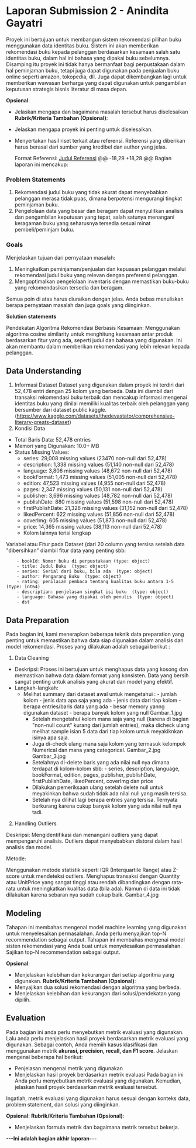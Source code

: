 # **Laporan Submission 2 - Anindita Gayatri**

Proyek ini bertujuan untuk membangun sistem rekomendasi pilihan buku menggunakan data identitas buku. Sistem ini akan memberikan rekomendasi buku kepada pelanggan berdasarkan kesamaan salah satu identitas buku, dalam hal ini bahasa yang dipakai buku sebelumnya. Disamping itu proyek ini tidak hanya bermanfaat bagi perpustakaan dalam hal peminjaman buku, tetapi juga dapat digunakan pada penjualan buku online seperti amazon, tokopedia, dll. Juga dapat dikembangkan lagi untuk memberikan wawasan berharga yang dapat digunakan untuk pengambilan keputusan strategis bisnis literatur di masa depan.

**Opsional**:
- Jelaskan mengapa dan bagaimana masalah tersebut harus diselesaikan
**Rubrik/Kriteria Tambahan (Opsional)**:
- Jelaskan mengapa proyek ini penting untuk diselesaikan.
- Menyertakan hasil riset terkait atau referensi. Referensi yang diberikan harus berasal dari sumber yang kredibel dan author yang jelas.

  Format Referensi: [Judul Referensi](https://scholar.google.com/) 
@@ -18,29 +18,28 @@ Bagian laporan ini mencakup:

### Problem Statements

1. Rekomendasi judul buku yang tidak akurat dapat menyebabkan pelanggan merasa tidak puas, dimana berpotensi mengurangi tingkat peminjaman buku.
2. Pengelolaan data yang besar dan beragam dapat menyulitkan analisis dan pengambilan keputusan yang tepat, salah satunya menangani keragaman buku yang seharusnya tersedia sesuai minat pembeli/peminjam buku.

### Goals

Menjelaskan tujuan dari pernyataan masalah:
1. Meningkatkan peminjaman/penjualan dan kepuasan pelanggan melalui rekomendasi judul buku yang relevan dengan preferensi pelanggan.
2. Mengoptimalkan pengelolaan inventaris dengan memastikan buku-buku yang rekomendasikan tersedia dan beragam.

Semua poin di atas harus diuraikan dengan jelas. Anda bebas menuliskan berapa pernyataan masalah dan juga goals yang diinginkan.

**Solution statements**

Pendekatan Algoritma Rekomendasi Berbasis Kesamaan: Menggunakan algoritma cosine similarity untuk menghitung kesamaan antar produk berdasarkan fitur yang ada, seperti judul dan bahasa yang digunakan. Ini akan membantu dalam memberikan rekomendasi yang lebih relevan kepada pelanggan. 

## Data Understanding
1. Informasi Dataset Dataset yang digunakan dalam proyek ini terdiri dari 52,478 entri dengan 25 kolom yang berbeda. Data ini diambil dari transaksi rekomendasi buku terbaik dan mencakup informasi mengenai identitas buku yang dinilai memiliki kualitas terbaik oleh pelanggan yang bersumber dari dataset public kaggle. (https://www.kaggle.com/datasets/thedevastator/comprehensive-literary-greats-dataset) 
2. Kondisi Data
  - Total Baris Data: 52,478 entries
  - Memori yang Digunakan: 10.0+ MB
  - Status Missing Values:
      - series: 29,008 missing values (23470 non-null dari 52,478)
      - description: 1,338 missing values (51,140 non-null dari 52,478)
      - language: 3,806 missing values (48,672 non-null dari 52,478)
      - bookFormat: 1,473 missing values (51,005 non-null dari 52,478)
      - edition: 47,523 missing values (4,955 non-null dari 52,478)
      - pages: 2,347 missing values (50,131 non-null dari 52,478)
      - publisher: 3,696 missing values (48,782 non-null dari 52,478)
      - publishDate: 880 missing values (51,598 non-null dari 52,478)
      - firstPublishDate: 21,326 missing values (31,152 non-null dari 52,478)
      - likedPercent: 622 missing values (51,856 non-null dari 52,478)
      - coverImg: 605 missing values (51,873 non-null dari 52,478)
      - price: 14,365 missing values (38,113 non-null dari 52,478)
      - Kolom lainnya terisi lengkap

Variabel atau Fitur pada Dataset (dari 20 column yang tersisa setelah data "dibersihkan" diambil fitur data yang penting sbb:
    
        - bookId: Nomor buku di perpustakaan (type: object)
        - title: Judul Buku  (type: object)
        - series: Serial dari buku, bila ada  (type: object)
        - author: Pengarang Buku  (type: object)
        - rating: penilaian pembaca tentang kualitas buku antara 1-5  (type: int64)
        - descriptian: penjelasan singkat isi buku  (type: object)
        - language: Bahasa yang dipakai oleh penulis  (type: object)
        - dst

## Data Preparation
Pada bagian ini, kami menerapkan beberapa teknik data preparation yang penting untuk memastikan bahwa data siap digunakan dalam analisis dan model rekomendasi. Proses yang dilakukan adalah sebagai berikut :
1. Data Cleaning

  - Deskripsi: Proses ini bertujuan untuk menghapus data yang kosong dan memastikan bahwa data dalam format yang konsisten. Data yang bersih sangat penting untuk analisis yang akurat dan model yang efektif.
  - Langkah-langkah:
      - Melihat summary dari dataset awal untuk mengetahui :
              - jumlah kolom
              - jenis data apa saja yang ada
              - jenis data dari tiap kolom
              - berapa entries/baris data yang ada
              - besar memory yanng digunakan dataset
              - berapa banyak kolom yang null
        Gambar_1.jpg
        - Setelah mengetahui kolom mana saja yang null (karena di bagian "non-null count" kurang dari jumlah entries), maka dicheck ulang melihat sample isian 5 data dari tiap kolom untuk meyakiknkan isinya apa saja.
        - Juga di-check ulang mana saja kolom yang termasuk kelompok Numerical dan mana yang categorical.
        Gambar_2.jpg
        Gambar_3.jpg 
        - Setelahnya di-delete baris yang ada nilai null nya dimana terdapat di kolom-kolom sbb:
                - series, description, language, bookFormat, edition, pages, publisher, publishDate, firstPublishDate, likedPercent, coverImg dan price
        - Dilakukan pemeriksaan ulang setelah delete null untuk meyakinkan bahwa sudah tidak ada nilai null yang masih tersisa.
        - Setelah nya dilihat lagi berapa entries yang tersisa. Ternyata berkurang karena cukup banyak kolom yang ada nilai null nya tadi.

2. Handling Outliers

Deskripsi: Mengidentifikasi dan menangani outliers yang dapat mempengaruhi analisis. Outliers dapat menyebabkan distorsi dalam hasil analisis dan model.

Metode:

Menggunakan metode statistik seperti IQR (Interquartile Range) atau Z-score untuk mendeteksi outliers.
Menghapus transaksi dengan Quantity atau UnitPrice yang sangat tinggi atau rendah dibandingkan dengan rata-rata untuk meningkatkan kualitas data (bila ada). Namun di data ini tidak dilakukan karena sebaran nya sudah cukup baik. 
Gambar_4.jpg


        




## Modeling
Tahapan ini membahas mengenai model machine learning yang digunakan untuk menyelesaikan permasalahan. Anda perlu menyajikan top-N recommendation sebagai output.
Tahapan ini membahas mengenai model sisten rekomendasi yang Anda buat untuk menyelesaikan permasalahan. Sajikan top-N recommendation sebagai output.

**Opsional**: 
- Menjelaskan kelebihan dan kekurangan dari setiap algoritma yang digunakan.
**Rubrik/Kriteria Tambahan (Opsional)**: 
- Menyajikan dua solusi rekomendasi dengan algoritma yang berbeda.
- Menjelaskan kelebihan dan kekurangan dari solusi/pendekatan yang dipilih.

## Evaluation
Pada bagian ini anda perlu menyebutkan metrik evaluasi yang digunakan. Lalu anda perlu menjelaskan hasil proyek berdasarkan metrik evaluasi yang digunakan.
Sebagai contoh, Anda memiih kasus klasifikasi dan menggunakan metrik **akurasi, precision, recall, dan F1 score**. Jelaskan mengenai beberapa hal berikut:
- Penjelasan mengenai metrik yang digunakan
- Menjelaskan hasil proyek berdasarkan metrik evaluasi
Pada bagian ini Anda perlu menyebutkan metrik evaluasi yang digunakan. Kemudian, jelaskan hasil proyek berdasarkan metrik evaluasi tersebut.

Ingatlah, metrik evaluasi yang digunakan harus sesuai dengan konteks data, problem statement, dan solusi yang diinginkan.

**Opsional**: 
**Rubrik/Kriteria Tambahan (Opsional)**: 
- Menjelaskan formula metrik dan bagaimana metrik tersebut bekerja.

**---Ini adalah bagian akhir laporan---**

